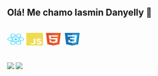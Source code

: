 ## Olá! Me chamo Iasmin Danyelly 👋

  <div style="display: inline_block"><br>

   <img align="center" alt="icon-ReactJs" height="30" width="40" src="https://github.com/devicons/devicon/blob/master/icons/react/react-original.svg">
   <img align="center" alt="icon-Js" height="30" width="40" src="https://raw.githubusercontent.com/devicons/devicon/master/icons/javascript/javascript-plain.svg">
   <img align="center" alt="icon-HTML" height="30" width="40" src="https://raw.githubusercontent.com/devicons/devicon/master/icons/html5/html5-original.svg">
   <img align="center" alt="icon-CSS" height="30" width="40" src="https://raw.githubusercontent.com/devicons/devicon/master/icons/css3/css3-original.svg">
   

  </div>
  
  #
  
  <div> 
	 <a href="https://www.linkedin.com/in/iasmim-danyelly-785805236/" target="_blank"><img src="https://img.shields.io/badge/Linkedin-0073B1?style=for-the-badge&logo=linkedin&logoColor=white" 
   target="_blank"></a>
   <a href="https://www.instagram.com/iasmindanyelly/" target="_blank">
   <img src="https://img.shields.io/badge/-Instagram-%23E4405F?style=for-the-badge&logo=instagram&logoColor=white"></a>
                       
</div>

